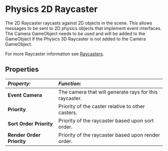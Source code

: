 # Physics 2D Raycaster

The 2D Raycaster raycasts against 2D objects in the scene. This allows messages to be sent to 2D physics objects that
implement event interfaces. The Camera GameObject needs to be used and will be added to the GameObject if the Physics 3D
Raycaster is not added to the Camera GameObject.

For more Raycaster information see [Raycasters](Raycasters.md).

## Properties

| **_Property:_**           | **_Function:_**                                        |
|:--------------------------|:-------------------------------------------------------|
| __Event Camera__          | The camera that will generate rays for this raycaster. |
| __Priority__              | Priority of the caster relative to other casters.      |
| __Sort Order Priority__   | Priority of the raycaster based upon sort order.       |
| __Render Order Priority__ | Priority of the raycaster based upon render order.     |
